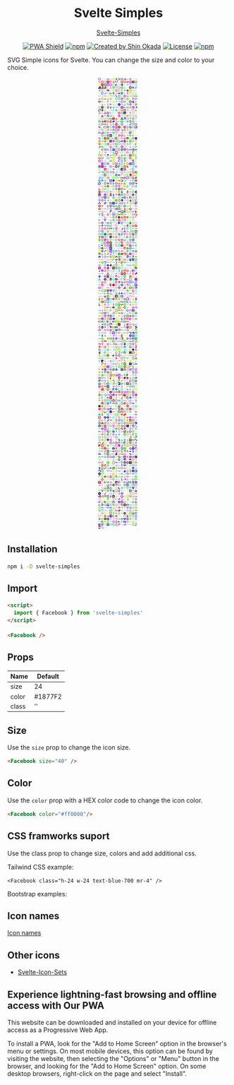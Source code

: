 <h1 align="center">Svelte Simples</h1>

<p align="center">
<a href="https://svelte-simples.codewithshin.com/">Svelte-Simples</a>
</p>

<p align="center">
<a href="https://developer.mozilla.org/en-US/docs/Web/Progressive_web_apps"><img src="https://img.shields.io/badge/PWA-enabled-brightgreen" alt="PWA Shield"></a>
<a href="https://www.npmjs.com/package/svelte-simples" rel="nofollow"><img src="https://img.shields.io/npm/v/svelte-simples" alt="npm"></a>
<a href="https://twitter.com/shinokada" rel="nofollow"><img src="https://img.shields.io/badge/created%20by-@shinokada-4BBAAB.svg" alt="Created by Shin Okada"></a>
<a href="https://opensource.org/licenses/MIT" rel="nofollow"><img src="https://img.shields.io/github/license/shinokada/svelte-simples" alt="License"></a>
<a href="https://www.npmjs.com/package/svelte-simples" rel="nofollow"><img src="https://img.shields.io/npm/dw/svelte-simples.svg" alt="npm"></a>
</p>

SVG Simple icons for Svelte. You can change the size and color to your choice.

<p align="center">
<img src="/static/images/simples-optimized.png" />
</p>

## Installation

```sh
npm i -D svelte-simples
```

## Import

```html
<script>
  import { Facebook } from 'svelte-simples'
</script>

<Facebook />
```

## Props

| Name  | Default |
| ----- | ------- |
| size  | 24      |
| color | #1877F2 |
| class | ''      |

## Size

Use the `size` prop to change the icon size.

```html
<Facebook size="40" />
```

## Color

Use the `color` prop with a HEX color code to change the icon color.

```html
<Facebook color="#ff0000"/>
```

## CSS framworks suport

Use the class prop to change size, colors and add additional css.

Tailwind CSS example:

```
<Facebook class="h-24 w-24 text-blue-700 mr-4" />
```

Bootstrap examples:

<Facebook class="position-absolute top-0 px-1" />

## Icon names

[Icon names](https://github.com/shinokada/svelte-simples/blob/main/icon-names.md)

## Other icons

- [Svelte-Icon-Sets](https://svelte-svg-icons.vercel.app/)

## Experience lightning-fast browsing and offline access with Our PWA

This website can be downloaded and installed on your device for offline access as a Progressive Web App.

To install a PWA, look for the "Add to Home Screen" option in the browser's menu or settings. On most mobile devices, this option can be found by visiting the website, then selecting the "Options" or "Menu" button in the browser, and looking for the "Add to Home Screen" option. On some desktop browsers, right-click on the page and select "Install".